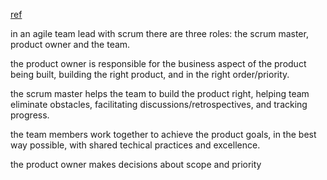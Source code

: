 [ref](https://www.mountaingoatsoftware.com/agile/agile-project-management)

in an agile team lead with scrum there are three roles: the scrum master, 
product owner and the team.

the product owner is responsible for the business aspect of the product being built,
building the right product, and in the right order/priority.

the scrum master helps the team to build the product right, helping team eliminate
obstacles, facilitating discussions/retrospectives, and tracking progress.

the team members work together to achieve the product goals, in the best way possible,
with shared techical practices and excellence.

the product owner makes decisions about scope and priority
